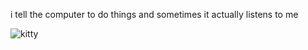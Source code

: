 i tell the computer to do things and sometimes it actually listens to me
<!--START_SECTION:update_image-->
<img src=https://raw.githubusercontent.com/sneakykestrel/sneakykestrel/main/.github/images/eepy-chain.gif height="" width="" align=left alt=kitty />
<!--END_SECTION:update_image-->

